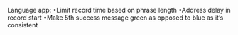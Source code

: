 Language app:
•Limit record time based on phrase length
•Address delay in record start
•Make 5th success message green as opposed to blue as it’s consistent
